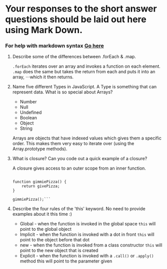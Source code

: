 # Your responses to the short answer questions should be laid out here using Mark Down.
### For help with markdown syntax [Go here](https://github.com/adam-p/markdown-here/wiki/Markdown-Cheatsheet)

1. Describe some of the differences between .forEach & .map.

   `.forEach` iterates over an array and invokes a function on each element.    `.map` does the same but takes the return from each and puts it into an array, ⋅⋅⋅which it then returns.

2. Name five different Types in JavaScript. A Type is something that can represent data. What is so special about Arrays?

   * Number
   * Null
   * Undefined
   * Boolean
   * Object
   * String

   Arrays are objects that have indexed values which gives them a specific order.     This makes them very easy to iterate over (using the Array.prototype methods).

3. What is closure? Can you code out a quick example of a closure?

   A closure gives access to an outer scope from an inner function. 

   ```const givePizza = 'Have a slice of pizza!';

   function gimmiePizza() {
       return givePizza;
   }

   gimmiePizza();```

4. Describe the four rules of the 'this' keyword. No need to provide examples about it this time :)

   * Global - when the function is invoked in the global space `this` will point to the global object
   * Implicit - when the function is invoked with a dot in front `this` will point to the object before that dot
   * new - when the function is invoked from a class constructor `this` will point to the new object that is created
   * Explicit - when the function is invoked with a `.call()` or `.apply()` method this will point to the parameter given